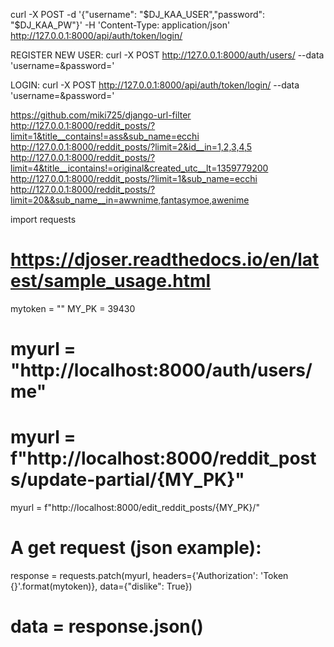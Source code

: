 

curl -X POST -d '{"username": "$DJ_KAA_USER","password": "$DJ_KAA_PW"}' -H 'Content-Type: application/json'  http://127.0.0.1:8000/api/auth/token/login/

REGISTER NEW USER:
curl -X POST http://127.0.0.1:8000/auth/users/ --data 'username=&password='

LOGIN:
curl -X POST http://127.0.0.1:8000/api/auth/token/login/ --data 'username=&password='


https://github.com/miki725/django-url-filter
http://127.0.0.1:8000/reddit_posts/?limit=1&title__contains!=ass&sub_name=ecchi
http://127.0.0.1:8000/reddit_posts/?limit=2&id__in=1,2,3,4,5
http://127.0.0.1:8000/reddit_posts/?limit=4&title__icontains!=original&created_utc__lt=1359779200
http://127.0.0.1:8000/reddit_posts/?limit=1&sub_name=ecchi
http://127.0.0.1:8000/reddit_posts/?limit=20&&sub_name__in=awwnime,fantasymoe,awenime


import requests

# https://djoser.readthedocs.io/en/latest/sample_usage.html
mytoken = ""
MY_PK = 39430
# myurl = "http://localhost:8000/auth/users/me"
# myurl = f"http://localhost:8000/reddit_posts/update-partial/{MY_PK}"
myurl = f"http://localhost:8000/edit_reddit_posts/{MY_PK}/"
# A get request (json example):
response = requests.patch(myurl, headers={'Authorization': 'Token {}'.format(mytoken)}, data={"dislike": True})
# data = response.json()

